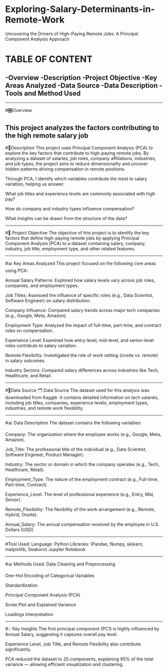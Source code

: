 # Exploring-Salary-Determinants-in-Remote-Work
Uncovering the Drivers of High-Paying Remote Jobs: A Principal Component Analysis Approach
# TABLE OF CONTENT
-Overview
-Description
-Project Objective
-Key Areas Analyzed
-Data Source
-Data Description
-Tools and Method Used
-
---

#🎛Overview

This project analyzes the factors contributing to the high remote salary job
---
#💎Description
This project uses Principal Component Analysis (PCA) to explore the key factors that contribute to high-paying remote jobs. By analyzing a dataset of salaries, job roles, company affiliations, industries, and job types, the project aims to reduce dimensionality and uncover hidden patterns driving compensation in remote positions.

Through PCA, I identify which variables contribute the most to salary variation, helping us answer:

What job titles and experience levels are commonly associated with high pay?

How do company and industry types influence compensation?

What insights can be drawn from the structure of the data?

---
#🎯 Project Objective
The objective of this project is to identify the key factors that define high-paying remote jobs by applying Principal Component Analysis (PCA) to a dataset containing salary, company, industry, job title, employment type, and other related features.

---

#📊 Key Areas Analyzed
This project focused on the following core areas using PCA:

Annual Salary Patterns: Explored how salary levels vary across job roles, companies, and employment types.

Job Titles: Assessed the influence of specific roles (e.g., Data Scientist, Software Engineer) on salary distribution.

Company Influence: Compared salary trends across major tech companies (e.g., Google, Meta, Amazon).

Employment Type: Analyzed the impact of full-time, part-time, and contract roles on compensation.

Experience Level: Examined how entry-level, mid-level, and senior-level roles contribute to salary variation.

Remote Flexibility: Investigated the role of work setting (onsite vs. remote) in salary outcomes.

Industry Sectors: Compared salary differences across industries like Tech, Healthcare, and Retail.

---

#🎹Data Source
🗂️ Data Source
The dataset used for this analysis was downloaded from Kaggle. It contains detailed information on tech salaries, including job titles, companies, experience levels, employment types, industries, and remote work flexibility.

---

#📊 Data Description
The dataset contains the following variables:

Company: The organization where the employee works (e.g., Google, Meta, Amazon).

Job_Title: The professional title of the individual (e.g., Data Scientist, Software Engineer, Product Manager).

Industry: The sector or domain in which the company operates (e.g., Tech, Healthcare, Retail).

Employment_Type: The nature of the employment contract (e.g., Full-time, Part-time, Contract).

Experience_Level: The level of professional experience (e.g., Entry, Mid, Senior).

Remote_Flexibility: The flexibility of the work arrangement (e.g., Remote, Hybrid, Onsite).

Annual_Salary: The annual compensation received by the employee in U.S. Dollars (USD).

---

#Tool Used:
Language: Python
Libraries: (Pandas, Numpy, sklearn, matplotlib, Seaborn)
Jupyter Notebook

---


#📊 Methods Used:
Data Cleaning and Preprocessing

One-Hot Encoding of Categorical Variables

Standardization

Principal Component Analysis (PCA)

Scree Plot and Explained Variance

Loadings Interpretation

---

#💡 Key Insights
The first principal component (PC1) is highly influenced by Annual Salary, suggesting it captures overall pay level.

Experience Level, Job Title, and Remote Flexibility also contribute significantly.

PCA reduced the dataset to 25 components, explaining 95% of the total variance — allowing efficient visualization and clustering.







